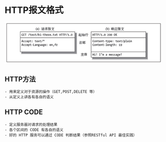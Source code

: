 # HTTP报文格式

  ![HTTP message](./imgs/2.png)

  ## HTTP方法

    - 用来定义对于资源的操作（GET,POST,DELETE 等）
    - 从定义上讲各有各自的语义

  ## HTTP CODE

    - 定义服务器对请求的处理结果
    - 各个区间的 CODE 有各自的语义
    - 好的 HTTP 服务可以通过 CODE 判断结果（参照RESTful API 最佳实践）
